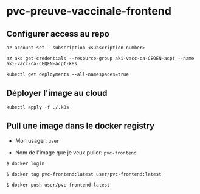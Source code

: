 # pvc-preuve-vaccinale-frontend

    
## Configurer access au repo

`az account set --subscription <subscription-number>`
    
`az aks get-credentials --resource-group aki-vacc-ca-CEQEN-acpt --name aki-vacc-ca-CEQEN-acpt-k8s`

`kubectl get deployments --all-namespaces=true`

## Déployer l'image au cloud

`kubectl apply -f ./.k8s`


## Pull une image dans le docker registry

- Mon usager: `user`

- Nom de l'image que je veux puller: `pvc-frontend`

```
$ docker login

$ docker tag pvc-frontend:latest user/pvc-frontend:latest 

$ docker push user/pvc-frontend:latest 
```

